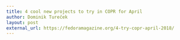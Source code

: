 ```yaml
---
title: 4 cool new projects to try in COPR for April
author: Dominik Tureček
layout: post
external_url: https://fedoramagazine.org/4-try-copr-april-2018/
---
```

